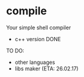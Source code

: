 # compile
Your simple shell compiler

- c++ version DONE


TO DO:
- other languages
- libs maker (ETA: 26.02.17)
